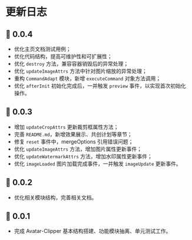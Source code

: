 # 更新日志

<backTop />

## 🎉 0.0.4

-   优化主页文档测试用例；
-   优化代码结构，提高可维护性和可扩展性；
-   优化 `destroy` 方法，兼容容器销毁后的异常处理；
-   优化 `updateImageAttrs` 方法中针对图片缩放的异常处理；
-   重构 `CommandAdapt` 模块，新增 `executeCommand` 对象方法调用；
-   优化 `afterInit` 初始化完成后，一并触发 `preview` 事件，以实现首次初始化操作。

## 🎉 0.0.3

-   增加 `updateCropAttrs` 更新裁剪框属性方法；
-   完善 `README.md`，新增效果展示、共创计划等章节；
-   修复 `reset` 事件中，mergeOptions 引用错误问题；
-   优化 `updateImageAttrs` 方法，增加图片属性更新事件；
-   优化 `updateWatermarkAttrs` 方法，增加水印属性更新事件；
-   优化 `imageLoaded` 图片加载完成事件，一并触发 `imageUpdate` 更新事件。

## 🎉 0.0.2

-   优化相关模块结构，完善相关文档。

## 🎉 0.0.1

-   完成 Avatar-Clipper 基本结构搭建、功能模块抽离、单元测试工作。
